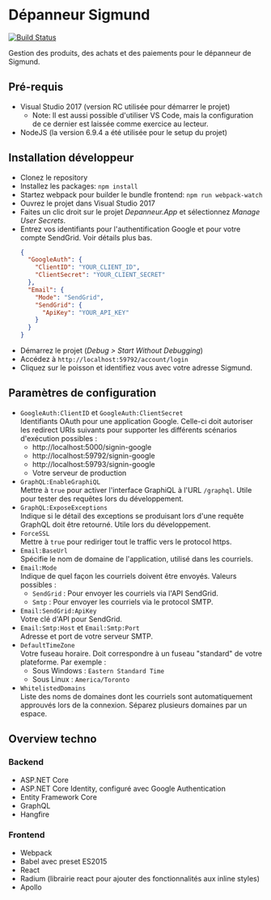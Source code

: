 # Dépanneur Sigmund

[![Build Status](https://sigmundftw.visualstudio.com/Depanneur/_apis/build/status/Depanneur)](https://sigmundftw.visualstudio.com/Depanneur/_build/latest?definitionId=73)

Gestion des produits, des achats et des paiements pour le dépanneur de Sigmund.

## Pré-requis

- Visual Studio 2017 (version RC utilisée pour démarrer le projet)
  - Note: Il est aussi possible d'utiliser VS Code, mais la configuration de ce dernier est laissée comme exercice au lecteur.
- NodeJS (la version 6.9.4 a été utilisée pour le setup du projet)

## Installation développeur

- Clonez le repository
- Installez les packages: `npm install`
- Startez webpack pour builder le bundle frontend: `npm run webpack-watch`
- Ouvrez le projet dans Visual Studio 2017
- Faites un clic droit sur le projet _Depanneur.App_ et sélectionnez _Manage User Secrets_.
- Entrez vos identifiants pour l'authentification Google et pour votre compte SendGrid. Voir détails plus bas.
  ```json
  {
    "GoogleAuth": {
      "ClientID": "YOUR_CLIENT_ID",
      "ClientSecret": "YOUR_CLIENT_SECRET"
    },
    "Email": {
      "Mode": "SendGrid",
      "SendGrid": {
        "ApiKey": "YOUR_API_KEY"
      }
    }
  }
  ```
- Démarrez le projet (_Debug > Start Without Debugging_)
- Accédez à `http://localhost:59792/account/login`
- Cliquez sur le poisson et identifiez vous avec votre adresse Sigmund.

## Paramètres de configuration

- `GoogleAuth:ClientID` et `GoogleAuth:ClientSecret`  
  Identifiants OAuth pour une application Google. Celle-ci doit autoriser les redirect URIs suivants pour supporter les différents scénarios d'exécution possibles :
  - http://localhost:5000/signin-google
  - http://localhost:59792/signin-google
  - http://localhost:59793/signin-google
  - Votre serveur de production
- `GraphQL:EnableGraphiQL`  
  Mettre à `true` pour activer l'interface GraphiQL à l'URL `/graphql`. Utile pour tester des requêtes lors du développement.
- `GraphQL:ExposeExceptions`  
  Indique si le détail des exceptions se produisant lors d'une requête GraphQL doit être retourné. Utile lors du développement.
- `ForceSSL`  
  Mettre à `true` pour rediriger tout le traffic vers le protocol https.
- `Email:BaseUrl`  
  Spécifie le nom de domaine de l'application, utilisé dans les courriels.
- `Email:Mode`  
  Indique de quel façon les courriels doivent être envoyés. Valeurs possibles :
  - `SendGrid` : Pour envoyer les courriels via l'API SendGrid.
  - `Smtp` : Pour envoyer les courriels via le protocol SMTP.
- `Email:SendGrid:ApiKey`  
  Votre clé d'API pour SendGrid.
- `Email:Smtp:Host` et `Email:Smtp:Port`  
  Adresse et port de votre serveur SMTP.
- `DefaultTimeZone`  
  Votre fuseau horaire. Doit correspondre à un fuseau "standard" de votre plateforme. Par exemple :
  - Sous Windows : `Eastern Standard Time`
  - Sous Linux : `America/Toronto`
- `WhitelistedDomains`  
  Liste des noms de domaines dont les courriels sont automatiquement approuvés lors de la connexion. Séparez plusieurs domaines par un espace.

## Overview techno

### Backend

- ASP.NET Core
- ASP.NET Core Identity, configuré avec Google Authentication
- Entity Framework Core
- GraphQL
- Hangfire

### Frontend

- Webpack
- Babel avec preset ES2015
- React
- Radium (librairie react pour ajouter des fonctionnalités aux inline styles)
- Apollo
